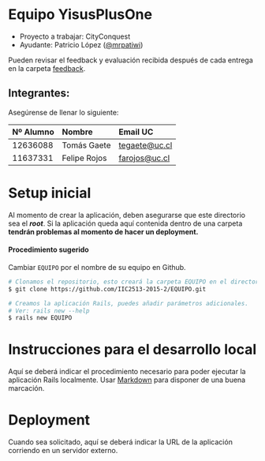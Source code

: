 # Equipo YisusPlusOne

* Proyecto a trabajar: CityConquest
* Ayudante: Patricio López ([@mrpatiwi](https://github.com/mrpatiwi))

Pueden revisar el feedback y evaluación recibida después de cada entrega en la carpeta [feedback](feedback).

## Integrantes:
Asegúrense de llenar lo siguiente:

| Nº Alumno    | Nombre              | Email UC      |
|:-------------|:--------------------|:--------------|
| 12636088   | Tomás Gaete       | tegaete@uc.cl  |
| 11637331   | Felipe Rojos       | farojos@uc.cl  |

# Setup inicial

Al momento de crear la aplicación, deben asegurarse que este directorio sea el **_root_**. Si la aplicación queda aquí contenida dentro de una carpeta **tendrán problemas al momento de hacer un deployment.**

#### Procedimiento sugerido

Cambiar `EQUIPO` por el nombre de su equipo en Github.
```sh
# Clonamos el repositorio, esto creará la carpeta EQUIPO en el directorio actual
$ git clone https://github.com/IIC2513-2015-2/EQUIPO.git

# Creamos la aplicación Rails, puedes añadir parámetros adicionales. 
# Ver: rails new --help 
$ rails new EQUIPO
```

# Instrucciones para el desarrollo local

Aquí se deberá indicar el procedimiento necesario para poder ejecutar la aplicación Rails localmente. Usar [Markdown](https://github.com/adam-p/markdown-here/wiki/Markdown-Cheatsheet) para disponer de una buena marcación.

# Deployment

Cuando sea solicitado, aquí se deberá indicar la URL de la aplicación corriendo en un servidor externo.
